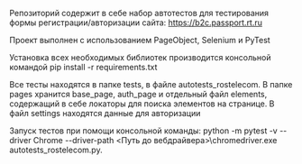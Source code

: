 Репозиторий содержит в себе набор автотестов для тестирования формы регистрации/авторизации сайта: https://b2c.passport.rt.ru

Проект выполнен с использованием PageObject, Selenium и PyTest

Установка всех необходимых библиотек производится консольной командой
pip install -r requirements.txt

Все тесты находятся в папке tests, в файле autotests_rostelecom.
В папке pages хранится base_page, auth_page и отдельный файл elements, содержащий в себе локаторы для поиска элементов на странице. 
В файл settings находятся данные для авторизации

Запуск тестов при помощи консольной команды:
python -m pytest -v --driver Chrome --driver-path <Путь до вебдрайвера>\chromedriver.exe autotests_rostelecom.py.
